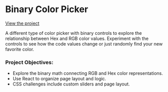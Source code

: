 # Binary Color Picker

[View the project](https://d-murphy.github.io/BinaryColorPicker/)

A different type of color picker with binary controls to explore the relationship between Hex and RGB color values.  Experiment with the controls to see how the code values change or just randomly find your new favorite color.

### Project Objectives: 

* Explore the binary math connecting RGB and Hex color representations.  
* Use React to organize page layout and logic.
* CSS challenges include custom sliders and page layout. 